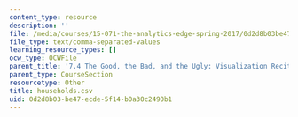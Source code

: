```yaml
---
content_type: resource
description: ''
file: /media/courses/15-071-the-analytics-edge-spring-2017/0d2d8b03be47ecde5f14b0a30c2490b1_households.csv
file_type: text/comma-separated-values
learning_resource_types: []
ocw_type: OCWFile
parent_title: '7.4 The Good, the Bad, and the Ugly: Visualization Recitation  (Recitation)'
parent_type: CourseSection
resourcetype: Other
title: households.csv
uid: 0d2d8b03-be47-ecde-5f14-b0a30c2490b1
---
```

